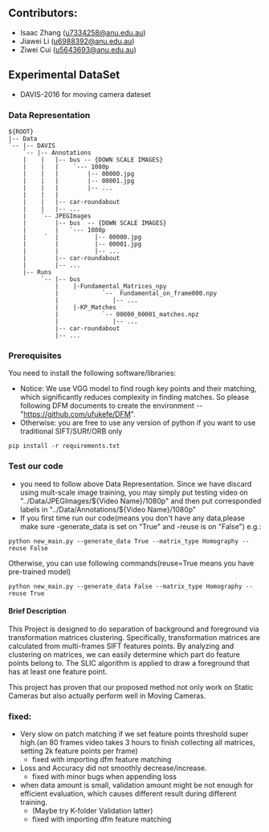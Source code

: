 ## Contributors:

* Isaac Zhang (u7334258@anu.edu.au)
* Jiawei Li   (u6988392@anu.edu.au)
* Ziwei Cui   (u5643693@anu.edu.au)

## Experimental DataSet
* DAVIS-2016 for moving camera dateset

### Data Representation 
```
${ROOT}
|-- Data
`-- |-- DAVIS
    `-- |-- Annotations
    |    |   |-- bus -- {DOWN SCALE IMAGES} 
    |    |   |    `--- 1080p
    |    |   |        |-- 00000.jpg
    |    |   |        |-- 00001.jpg
    |    |   |        |-- ...
    |    |   |    
    |    |   |-- car-roundabout
    |    |   |-- ...
    |    `-- JPEGImages
    |        |-- bus  -- {DOWN SCALE IMAGES} 
    |        |   `--- 1080p 
    |     `  |          |-- 00000.jpg 
    |        |          |-- 00001.jpg
    |        |          |-- ... 
    |        |-- car-roundabout
    |        |-- ...
    |-- Runs
         `-- |-- bus
             |    |-Fundamental_Matrices_npy
             |            `--  Fundamental_on_frame000.npy
             |               |-- ...
             |    |-KP_Matches
             |            `-- 00000_00001_matches.npz
             |               |-- ...
             |-- car-roundabout
             |-- ...
```


### Prerequisites
You need to install the following software/libraries:
* Notice: We use VGG model to find rough key points and their matching, which significantly reduces complexity in finding matches. So please following DFM documents to create the environment -- "https://github.com/ufukefe/DFM".   
* Otherwise: you are free to use any version of python if you want to use traditional SIFT/SURf/ORB only
```shell 
pip install -r requirements.txt
```

### Test our code
*  you need to follow above Data Representation. Since we have discard using mult-scale image training, you may simply put testing video on "../Data/JPEGImages/${Video Name}/1080p" and then put corresponded labels in "../Data/Annotations/${Video Name}/1080p"
*  If you first time run our code(means you don't have any data,please make sure -generate_data is set on "True" and  -reuse is on "False")
e.g.:
```shell
python new_main.py --generate_data True --matrix_type Homography --reuse False
```
Otherwise, you can use following commands(reuse=True means you have pre-trained model) 
```shell
python new_main.py --generate_data False --matrix_type Homography --reuse True
```

#### Brief Description
This Project is designed to do separation of background and foreground via transformation matrices clustering. Specifically, transformation matrices are calculated from multi-frames SIFT features points. By analyzing and clustering on matrices, we can easily determine which part do feature points belong to. The SLIC algorithm is applied to draw a foreground that has at least one feature point.

This project has proven that our proposed method not only work on Static Cameras but also actually perform well in Moving Cameras.
    


### fixed:
* Very slow on patch matching if we set feature points threshold super high.(an 80 frames video takes 3 hours to finish collecting all matrices, setting 2k feature points per frame)
  * fixed with importing dfm feature matching
* Loss and Accuracy did not smoothly decrease/increase.
  * fixed with minor bugs when appending loss
* when data amount is small, validation amount might be not enough for efficient evaluation, which causes different result during different training. 
  * (Maybe try K-folder Validation latter)
  * fixed with importing dfm feature matching
  




